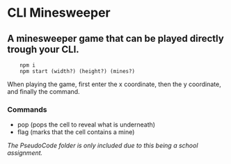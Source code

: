 # CLI Minesweeper

## A minesweeper game that can be played directly trough your CLI.

```console
    npm i
    npm start (width?) (height?) (mines?)
```

When playing the game, first enter the x coordinate, then the y coordinate, and finally the command.

### Commands
* pop (pops the cell to reveal what is underneath)
* flag (marks that the cell contains a mine)

*The PseudoCode folder is only included due to this being a school assignment.*